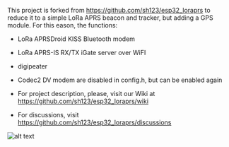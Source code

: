 This project is forked from https://github.com/sh123/esp32_loraprs to reduce it to a simple LoRa APRS beacon and tracker, but adding a GPS module.
For this eason, the functions: 
- LoRa APRSDroid KISS Bluetooth modem
- LoRa APRS-IS RX/TX iGate server over WiFI
- digipeater
- Codec2 DV modem
are disabled in config.h, but can be enabled again 

- For project description, please, visit our Wiki at https://github.com/sh123/esp32_loraprs/wiki
- For discussions, visit https://github.com/sh123/esp32_loraprs/discussions

![alt text](images/diagram.png)
